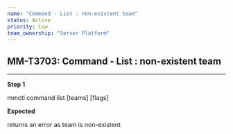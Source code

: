 ```yaml
---
name: "Command - List : non-existent team"
status: Active
priority: Low
team_ownership: "Server Platform"
---
```


## MM-T3703: Command - List : non-existent team

---

**Step 1**

mmctl command list \[teams] \[flags]

**Expected**

returns an error as team is non-existent
